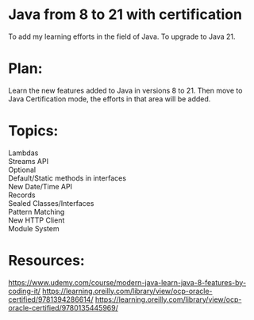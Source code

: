# Java from 8 to 21 with certification
To add my learning efforts in the field of Java. To upgrade to Java 21. 

# Plan:
  Learn the new features added to Java in versions 8 to 21. Then move to Java Certification mode, the efforts in that area will be added.

# Topics:
  Lambdas <br> 
  Streams API <br>
  Optional <br>
  Default/Static methods in interfaces <br>
  New Date/Time API <br>
  Records <br>
  Sealed Classes/Interfaces <br>
  Pattern Matching <br>
  New HTTP Client <br>
  Module System
  
# Resources:
  https://www.udemy.com/course/modern-java-learn-java-8-features-by-coding-it/ 
  https://learning.oreilly.com/library/view/ocp-oracle-certified/9781394286614/
  https://learning.oreilly.com/library/view/ocp-oracle-certified/9780135445969/
